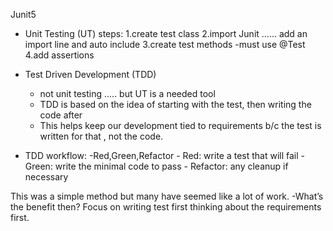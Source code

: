 
Junit5
- Unit Testing (UT)
    steps:
        1.create test class
        2.import Junit  ...... add an import line and auto include
        3.create test methods
           -must use @Test
        4.add assertions


- Test Driven Development (TDD)
    - not unit testing ..... but UT is a needed tool
    - TDD is based on the idea of starting with the test,
      then writing the code after
    - This helps keep our development tied to requirements
        b/c the test is written for that , not the code.


- TDD workflow:
    -Red,Green,Refactor
           - Red:      write a test that will fail
           - Green:    write the minimal code to pass
           - Refactor: any cleanup if necessary

This was a simple method but many have seemed like a lot of work.
       -What’s the benefit then?
Focus on writing test first thinking about the requirements first.


